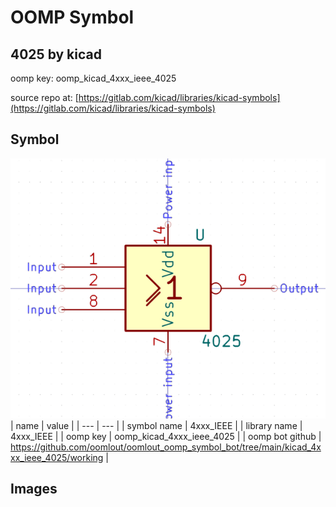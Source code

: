 # OOMP Symbol  
## 4025  by kicad  
  
oomp key: oomp_kicad_4xxx_ieee_4025  
  
source repo at: [https://gitlab.com/kicad/libraries/kicad-symbols](https://gitlab.com/kicad/libraries/kicad-symbols)  
## Symbol  
  
[![working.png](working_600.png)](working.png)  
| name | value | 
| --- | --- | 
| symbol name | 4xxx_IEEE | 
| library name | 4xxx_IEEE | 
| oomp key | oomp_kicad_4xxx_ieee_4025 | 
| oomp bot github | https://github.com/oomlout/oomlout_oomp_symbol_bot/tree/main/kicad_4xxx_ieee_4025/working | 
## Images  
